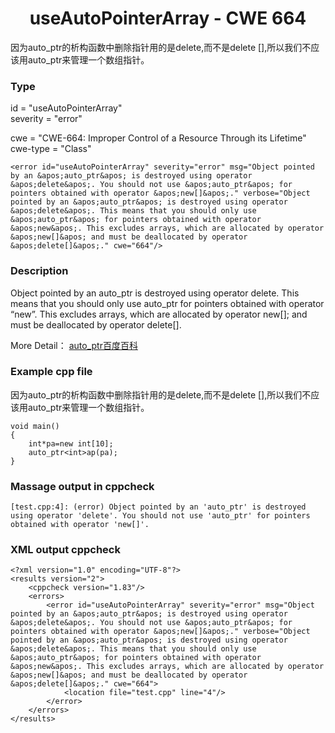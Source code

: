 # <center> useAutoPointerArray - CWE 664

因为auto_ptr的析构函数中删除指针用的是delete,而不是delete [],所以我们不应该用auto_ptr来管理一个数组指针。

### Type

id = "useAutoPointerArray"  
severity = "error"

cwe = "CWE-664: Improper Control of a Resource Through its Lifetime"  
cwe-type = "Class"

    <error id="useAutoPointerArray" severity="error" msg="Object pointed by an &apos;auto_ptr&apos; is destroyed using operator &apos;delete&apos;. You should not use &apos;auto_ptr&apos; for pointers obtained with operator &apos;new[]&apos;." verbose="Object pointed by an &apos;auto_ptr&apos; is destroyed using operator &apos;delete&apos;. This means that you should only use &apos;auto_ptr&apos; for pointers obtained with operator &apos;new&apos;. This excludes arrays, which are allocated by operator &apos;new[]&apos; and must be deallocated by operator &apos;delete[]&apos;." cwe="664"/>


### Description

Object pointed by an auto_ptr is destroyed using operator delete. This means that you should only use auto_ptr for pointers obtained with operator “new”. This excludes arrays, which are allocated by operator new[]; and must be deallocated by operator delete[].

More Detail：
[auto_ptr百度百科](https://baike.baidu.com/item/auto_ptr/147859)  

### Example cpp file

因为auto_ptr的析构函数中删除指针用的是delete,而不是delete [],所以我们不应该用auto_ptr来管理一个数组指针。

	void main()
	{
		int*pa=new int[10];
		auto_ptr<int>ap(pa);
	} 


### Massage output in cppcheck

	[test.cpp:4]: (error) Object pointed by an 'auto_ptr' is destroyed using operator 'delete'. You should not use 'auto_ptr' for pointers obtained with operator 'new[]'.




### XML output cppcheck

	<?xml version="1.0" encoding="UTF-8"?>
	<results version="2">
	    <cppcheck version="1.83"/>
	    <errors>
	        <error id="useAutoPointerArray" severity="error" msg="Object pointed by an &apos;auto_ptr&apos; is destroyed using operator &apos;delete&apos;. You should not use &apos;auto_ptr&apos; for pointers obtained with operator &apos;new[]&apos;." verbose="Object pointed by an &apos;auto_ptr&apos; is destroyed using operator &apos;delete&apos;. This means that you should only use &apos;auto_ptr&apos; for pointers obtained with operator &apos;new&apos;. This excludes arrays, which are allocated by operator &apos;new[]&apos; and must be deallocated by operator &apos;delete[]&apos;." cwe="664">
	            <location file="test.cpp" line="4"/>
	        </error>
	    </errors>
	</results>

